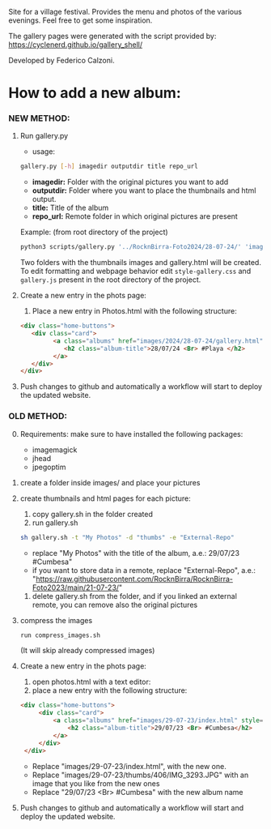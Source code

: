 Site for a village festival. Provides the menu and photos of the various evenings. Feel free to get some inspiration.

The gallery pages were generated with the script provided by: https://cyclenerd.github.io/gallery_shell/

Developed by Federico Calzoni.


# How to add a new album:

### NEW METHOD:

1. Run gallery.py
   -   usage: 
   ```bash
   gallery.py [-h] imagedir outputdir title repo_url
   ```
   -   **imagedir:** Folder with the original pictures you want to add
   -   **outputdir:** Folder where you want to place the thumbnails and html output.
   -   **title:** Title of the album
   -   **repo_url:** Remote folder in which original pictures are present
  
   Example: (from root directory of the project)
   ```bash
   python3 scripts/gallery.py '../RocknBirra-Foto2024/28-07-24/' 'images/2024/28-07-24/' '28-07-24 #Playa' 'https://raw.githubusercontent.com/RocknBirra/RocknBirra-Foto2024/main/28-07-24/'
   ```
   Two folders with the thumbnails images and gallery.html will be created.
   To edit formatting and webpage behavior edit `style-gallery.css` and `gallery.js` present in the root directory of the project.

2. Create a new entry in the phots page:
   1. Place a new entry in Photos.html with the following structure:
   ```html
   <div class="home-buttons">
      <div class="card">
            <a class="albums" href="images/2024/28-07-24/gallery.html" style="--background-image-url: url(images/2024/28-07-24/406px/IMG_5860.webp);">
               <h2 class="album-title">28/07/24 <Br> #Playa </h2>
            </a>
      </div>
   </div>
    ```
3.  Push changes to github and automatically a workflow will start to deploy the updated website. 

### OLD METHOD:
0. Requirements:
   make sure to have installed the following packages:
   - imagemagick
   - jhead
   - jpegoptim
1. create a folder inside images/ and place your pictures
2. create thumbnails and html pages for each picture:
   1. copy gallery.sh in the folder created
   2. run gallery.sh 
   ```bash
   sh gallery.sh -t "My Photos" -d "thumbs" -e "External-Repo"
   ```
   - replace "My Photos" with the title of the album, a.e.: 29/07/23 #Cumbesa"
   - if you want to store data in a remote, replace "External-Repo", a.e.: "https://raw.githubusercontent.com/RocknBirra/RocknBirra-Foto2023/main/21-07-23/"
   1. delete gallery.sh from the folder, and if you linked an external remote, you can remove also the original pictures
3. compress the images
   ```bash 
   run compress_images.sh
   ``` 
   (It will skip already compressed images)
4. Create a new entry in the phots page:
   1. open photos.html with a text editor:
   2. place a new entry with the following structure:
   ```html
   <div class="home-buttons">
        <div class="card">
            <a class="albums" href="images/29-07-23/index.html" style="--background-image-url: url(images/29-07-23/thumbs/406/IMG_3293.JPG);">
                <h2 class="album-title">29/07/23 <Br> #Cumbesa</h2>
            </a>
        </div>
    </div>
    ```
    - Replace "images/29-07-23/index.html", with the new one.
    - Replace "images/29-07-23/thumbs/406/IMG_3293.JPG" with an image that you like from the new ones
    - Replace "29/07/23 &lt;Br&gt; #Cumbesa" with the new album name

5.  Push changes to github and automatically a workflow will start and deploy the updated website. 

